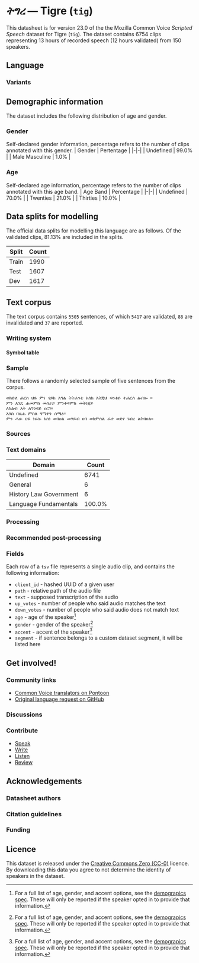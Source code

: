 # *ትግረ* &mdash; Tigre (`tig`)
This datasheet is for version 23.0 of the the Mozilla Common Voice *Scripted Speech* dataset 
for Tigre (`tig`). The dataset contains 6754 clips representing 13 hours of recorded
speech (12 hours validated) from 150 speakers.

## Language
<!-- {{LANGUAGE_DESCRIPTION}} -->
<!-- Provide a brief (1-2 paragraph) description of your language -->

### Variants
<!-- {{VARIANT_DESCRIPTION}} -->
<!-- @ OPTIONAL @ -->
<!-- Describe the variants (MCV variants) of your language -->

## Demographic information
The dataset includes the following distribution of age and gender.
<!-- You can get a lot of the information in this section from https://analyzer.cv-toolbox.web.tr/browse -->

### Gender
Self-declared gender information, percentage refers to the number of clips annotated with this gender.
| Gender | Pertentage |
|-|-|
| Undefined | 99.0% |
| Male Masculine | 1.0% |

<!-- {{GENDER_TABLE}} -->
<!-- @ AUTOMATICALLY GENERATED @ -->
<!-- | Gender | Frequency |
|--------|-----------|
| male, masculine | ? |
| undeclared | ? |
| female, feminine | ? | -->

### Age
Self-declared age information, percentage refers to the number of clips annotated with this age band.
| Age Band | Percentage |
|-|-|
| Undefined | 70.0% |
| Twenties | 21.0% |
| Thirties | 10.0% |

<!-- {{AGE_TABLE}} -->
<!-- @ AUTOMATICALLY GENERATED @ -->
<!-- | Age band | Frequency |
|----------|-----------|
| teens | ? |
| twenties | ? |
| thirties | ? |
| fourties | ? |
| fifties | ? |
   ...if other age ranges are present in your data, add rows... -->

## Data splits for modelling

The official data splits for modelling this language are as follows. Of the validated clips, 81.13% are included in the splits.

 | Split | Count |
|-|-|
| Train | 1990 |
| Test | 1607 |
| Dev | 1617 |


## Text corpus

The text corpus contains `5505` sentences, of which `5417` are validated, `88` are invalidated and `37` are reported.
<!-- {{TEXT_CORPUS_DESCRIPTION}} -->
<!-- @ OPTIONAL @ -->
<!-- An overview of the text corpus, with information such as average length (in characters and words) of validated sentences. -->

### Writing system
<!-- {{WRITING_SYSTEM_DESCRIPTION}} -->
<!-- @ OPTIONAL @ -->
<!-- A description of the writing system (or writing systems) used in the text corpus -->

#### Symbol table
<!-- {{ALPHABET_TABLE}} -->
<!-- @ OPTIONAL @ -->
<!-- If the writing system is alphabetic, you can include the valid alphabet here -->

### Sample
There follows a randomly selected sample of five sentences from the corpus.

```
ወክድለ ሐርስ ህዬ ምነ ናይከ እግል ትትፈንቴ አስክ እትጃህ ፍንቱይ ተሐርሰ ልብሎ ።
ምን እንዴ ሐመምከ መሰራይ ምንቀዳምከ መትነጀይ
ለከልብ እት ለግንዳይ ዐርገ።
አንስ በዜሐ ምስለ ጎማተን ሰሜዕ።
ምን ሓሁ ህዬ ነፍሱ አስነ ወበዐል መሃይብ ሀበ ወክምሰል ፈተ ወድየ ነብረ ልትበሀል።
```

<!-- {{SENTENCES_SAMPLE}} -->

### Sources
<!-- {{SOURCES_LIST}} -->
<!-- @ OPTIONAL @ -->
<!-- A list of sentence sources, can be curated to the top-N -->

### Text domains

| Domain | Count |
|-|-|
| Undefined | 6741 |
| General | 6 |
| History Law Government | 6 |
| Language Fundamentals | 100.0% |

<!-- {{TEXT_DOMAIN_DESCRIPTION}} -->
<!-- @ OPTIONAL @ -->
<!-- What text domains are represented in the corpus? -->

### Processing
<!-- {{PROCESSING_DESCRIPTION}} -->
<!-- @ OPTIONAL @ -->
<!-- How has the text data been processed -->

### Recommended post-processing
<!-- {{RECOMMENDED_POSTPROCESSING_DESCRIPTION}} -->
<!-- @ OPTIONAL @ -->
<!-- What should people do before they use the data, for example Unicode normalisation -->

### Fields
Each row of a `tsv` file represents a single audio clip, and contains the following information:

* `client_id` - hashed UUID of a given user
* `path` - relative path of the audio file
* `text` - supposed transcription of the audio
* `up_votes` - number of people who said audio matches the text
* `down_votes` - number of people who said audio does not match text
* `age` - age of the speaker[^1]
* `gender` - gender of the speaker[^1]
* `accent` - accent of the speaker[^1]
* `segment` - if sentence belongs to a custom dataset segment, it will be listed here

#### 
[^1]: For a full list of age, gender, and accent options, see the
[demograpics
spec](https://github.com/common-voice/common-voice/blob/main/web/src/stores/demographics.ts). These
will only be reported if the speaker opted in to provide that
information.

## Get involved!

### Community links

* [Common Voice translators on Pontoon](https://pontoon.mozilla.org/tig/common-voice/contributors/)
* [Original language request on GitHub](https://github.com/common-voice/common-voice/issues/3338)
<!-- {{COMMUNITY_LINKS_LIST}} -->
<!-- @ OPTIONAL @ -->
<!-- Links to community chats / fora -->

### Discussions
<!-- {{DISCUSSION_LINKS_LIST}} -->
<!-- @ OPTIONAL @ -->
<!-- Any links to discussions, for example on Discourse or other fora or blogs can be included here -->

### Contribute

* [Speak](https://commonvoice.mozilla.org/tig/speak)
* [Write](https://commonvoice.mozilla.org/tig/write)
* [Listen](https://commonvoice.mozilla.org/tig/listen)
* [Review](https://commonvoice.mozilla.org/tig/review)
<!-- {{CONTRIBUTE_LINKS_LIST}} -->
<!-- Here you can include links for how to contribute to the dataset -->

## Acknowledgements

### Datasheet authors
<!-- {{DATASHEET_AUTHORS_LIST}} -->
<!-- A list in the format of: Your Name <email@email.com> -->

### Citation guidelines
<!-- {{CITATION_DESCRIPTION}} -->
<!-- @ OPTIONAL @ -->
<!-- If you published a paper and would like people to cite it, you can include the BiBTeX here -->

### Funding
<!-- {{FUNDING_DESCRIPTION}} -->
<!-- @ OPTIONAL @ -->
<!-- If you received any funding, you can include the acknowledgement here -->

## Licence
This dataset is released under the [Creative Commons Zero (CC-0)](https://creativecommons.org/public-domain/cc0/) licence. By downloading this data
you agree to not determine the identity of speakers in the dataset.